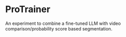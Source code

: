 # ProTrainer
An experiment to combine a fine-tuned LLM with video comparison/probability score based segmentation.
